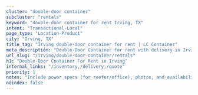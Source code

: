 ```yaml
---
cluster: "double-door container"
subcluster: "rentals"
keyword: "double-door container for rent Irving, TX"
intent: "Transactional-Local"
page_type: "Location-Product"
city: "Irving, TX"
title_tag: "Irving double-door container for rent | LC Container"
meta_description: "Double-Door Container for rent with delivery in Irving, TX. LC Container — local Since 2003. Get pricing today."
url_slug: "/irving/double-door-container/rentals"
h1: "Double-Door Container For Rent in Irving"
internal_links: "/inventory,/delivery,/quote"
priority: 1
notes: "Include power specs (for reefer/office), photos, and availability."
noindex: false
---
```


<!-- TODO: Add unique city/inventory copy, images, and internal links here. -->
